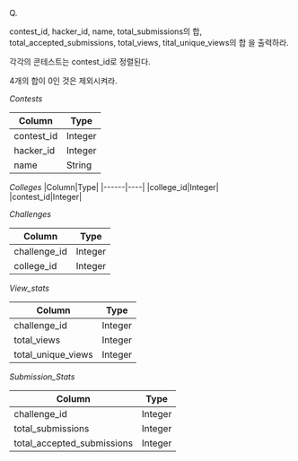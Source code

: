 Q.

contest_id, hacker_id, name, total_submissions의 합, total_accepted_submissions, total_views, tital_unique_views의 합 을 출력하라.

각각의 콘테스트는 contest_id로 정렬된다.

4개의 합이 0인 것은 제외시켜라.

*Contests*

|Column|Type|
|------|----|
|contest_id|Integer|
|hacker_id|Integer|
|name|String|

*Colleges*
|Column|Type|
|------|----|
|college_id|Integer|
|contest_id|Integer|

*Challenges*

|Column|Type|
|------|----|
|challenge_id|Integer|
|college_id|Integer|

*View_stats*

|Column|Type|
|------|----|
|challenge_id|Integer|
|total_views|Integer|
|total_unique_views|Integer|

*Submission_Stats*

|Column|Type|
|------|----|
|challenge_id|Integer|
|total_submissions|Integer|
|total_accepted_submissions|Integer|

